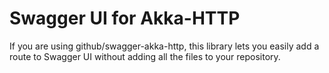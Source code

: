 # Swagger UI for Akka-HTTP
If you are using github/swagger-akka-http, this library lets you easily add a route to Swagger UI without adding all the files to your repository.

